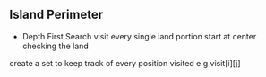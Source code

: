 ## Island Perimeter

- Depth First Search
visit every single land portion
start at center checking the land

create a set to keep track of every position visited
e.g visit[i][j] 